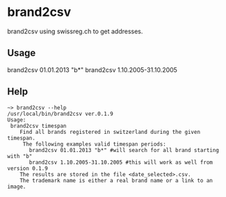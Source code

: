 # brand2csv

brand2csv using swissreg.ch to get addresses.

## Usage
brand2csv 01.01.2013 "b*"
brand2csv 1.10.2005-31.10.2005

## Help
```
~> brand2csv --help
/usr/local/bin/brand2csv ver.0.1.9
Usage:
 brand2csv timespan
    Find all brands registered in switzerland during the given timespan.
     The following examples valid timespan periods:
       brand2csv 01.01.2013 "b*" #will search for all brand starting with "b"
       brand2csv 1.10.2005-31.10.2005 #this will work as well from version 0.1.9
    The results are stored in the file <date_selected>.csv.
    The trademark name is either a real brand name or a link to an image.
```

